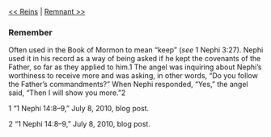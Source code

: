 [<< Reins](Reins)  |  [Remnant >>](Remnant)

### Remember
Often used in the Book of Mormon to mean “keep” (*see* 1 Nephi 3:27). Nephi used it in his record as a way of being asked if he kept the covenants of the Father, so far as they applied to him.1 The angel was inquiring about Nephi’s worthiness to receive more and was asking, in other words, “Do you follow the Father’s commandments?” When Nephi responded, “Yes,” the angel said, “Then I will show you more.”2



1 “1 Nephi 14:8–9,” July 8, 2010, blog post.


2 “1 Nephi 14:8–9,” July 8, 2010, blog post.